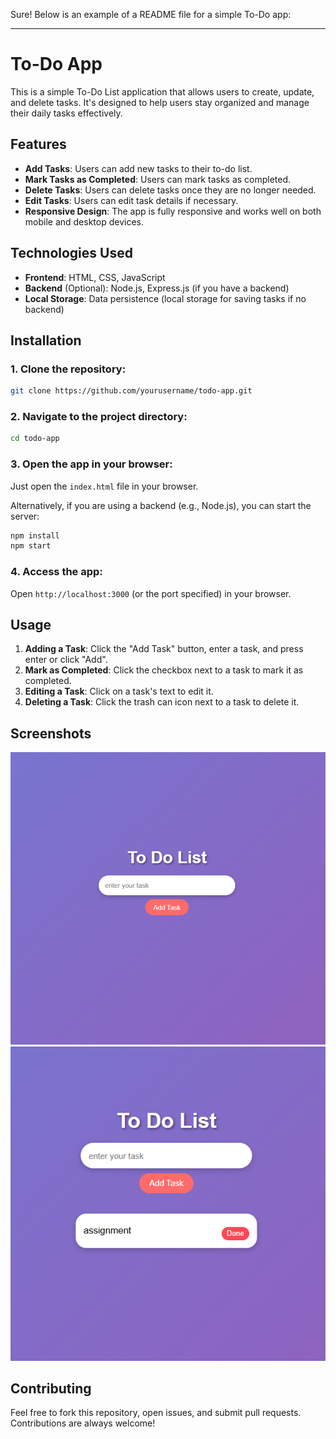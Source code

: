 Sure! Below is an example of a README file for a simple To-Do app:

---

# To-Do App

This is a simple To-Do List application that allows users to create, update, and delete tasks. It's designed to help users stay organized and manage their daily tasks effectively.

## Features
- **Add Tasks**: Users can add new tasks to their to-do list.
- **Mark Tasks as Completed**: Users can mark tasks as completed.
- **Delete Tasks**: Users can delete tasks once they are no longer needed.
- **Edit Tasks**: Users can edit task details if necessary.
- **Responsive Design**: The app is fully responsive and works well on both mobile and desktop devices.

## Technologies Used
- **Frontend**: HTML, CSS, JavaScript
- **Backend** (Optional): Node.js, Express.js (if you have a backend)
- **Local Storage**: Data persistence (local storage for saving tasks if no backend)

## Installation

### 1. Clone the repository:
```bash
git clone https://github.com/yourusername/todo-app.git
```

### 2. Navigate to the project directory:
```bash
cd todo-app
```

### 3. Open the app in your browser:
Just open the `index.html` file in your browser.

Alternatively, if you are using a backend (e.g., Node.js), you can start the server:
```bash
npm install
npm start
```

### 4. Access the app:
Open `http://localhost:3000` (or the port specified) in your browser.

## Usage

1. **Adding a Task**: Click the "Add Task" button, enter a task, and press enter or click "Add".
2. **Mark as Completed**: Click the checkbox next to a task to mark it as completed.
3. **Editing a Task**: Click on a task's text to edit it.
4. **Deleting a Task**: Click the trash can icon next to a task to delete it.

## Screenshots
![Screenshot1](Screenshots/Screenshot1.png)
![Screenshot2](Screenshots/Screenshot2.png)

## Contributing

Feel free to fork this repository, open issues, and submit pull requests. Contributions are always welcome!
